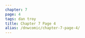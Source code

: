 ```yaml
---
chapter: 7
page: 4
tags: dan troy
title: Chapter 7 Page 4
alias: /dnwcomic/chapter-7-page-4/
---
```

